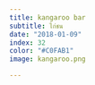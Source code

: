 ```yaml
---
title: kangaroo bar
subtitle: ไก่ชน
date: "2018-01-09"
index: 32
color: "#C0FAB1"
image: kangaroo.png

---
```



